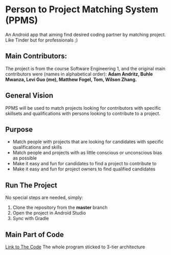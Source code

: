 # Person to Project Matching System (PPMS)
An Android app that aiming find desired coding partner by matching project. Like Tinder but for professionals ;)

## Main Contributors:
The project is from the course Software Engineering 1, and the original main contributors were (names in alphabetical order):
**Adam Andritz, Buhle Mwanza, Levi Guo (me), Matthew Fogel, Tom, Wilson Zhang.**

## General Vision
PPMS will be used to match projects looking for contributors with specific skillsets and qualifications with persons looking to contribute to a project. 

## Purpose
* Match people with projects that are looking for candidates with specific qualifications and skills
* Match people and projects with as little conscious or unconscious bias as possible
* Make it easy and fun for candidates to find a project to contribute to
* Make it easy and fun for project owners to find qualified candidates

## Run The Project
No special steps are needed, simply:
1. Clone the repository from the **master** branch  
2. Open the project in Android Studio
3. Sync with Gradle

## Main Part of Code
[Link to The Code](https://github.com/LeviIsAwesome/Person-to-Project-Matching-System/tree/master/app/src/main/java/comp3350/ppms)
The whole program sticked to 3-tier architecture
